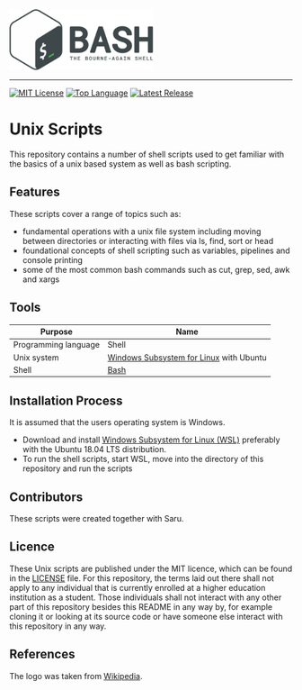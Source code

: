 <img src=resources/bash_logo.png alt="Bash Logo" width="256" height="108">

--------------------------------------------------------------------------------
[![MIT License](https://img.shields.io/badge/license-MIT-green.svg)](https://github.com/johanneshagspiel/unix-assignment/LICENSE.md)
[![Top Language](https://img.shields.io/github/languages/top/johanneshagspiel/unix-assignment)](https://github.com/johanneshagspiel/unix-assignment)
[![Latest Release](https://img.shields.io/github/v/release/johanneshagspiel/unix-assignment)](https://github.com/johanneshagspiel/unix-assignment/releases/)

# Unix Scripts

This repository contains a number of shell scripts used to get familiar with the basics of a unix based system as well as bash scripting.  

## Features

These scripts cover a range of topics such as:

- fundamental operations with a unix file system including moving between directories or interacting with files via ls, find, sort or head
- foundational concepts of shell scripting such as variables, pipelines and console printing
- some of the most common bash commands such as cut, grep, sed, awk and xargs

## Tools

| Purpose              | Name                                                                                             |
|----------------------|--------------------------------------------------------------------------------------------------|
| Programming language | Shell                                                                                            |
| Unix system          | [Windows Subsystem for Linux](https://docs.microsoft.com/en-us/windows/wsl/install) with Ubuntu |
| Shell                | [Bash](https://www.gnu.org/software/bash/)                                                       |

## Installation Process

It is assumed that the users operating system is Windows. 

- Download and install [Windows Subsystem for Linux (WSL)](https://docs.microsoft.com/en-us/windows/wsl/install-win10) preferably with the Ubuntu 18.04 LTS distribution.
- To run the shell scripts, start WSL, move into the directory of this repository and run the scripts 

## Contributors

These scripts were created together with Saru.

## Licence

These Unix scripts are published under the MIT licence, which can be found in the [LICENSE](LICENSE) file. For this repository, the terms laid out there shall not apply to any individual that is currently enrolled at a higher education institution as a student. Those individuals shall not interact with any other part of this repository besides this README in any way by, for example cloning it or looking at its source code or have someone else interact with this repository in any way.

## References

The logo was taken from [Wikipedia](https://de.m.wikipedia.org/wiki/Datei:Gnu-bash-logo.svg). 
